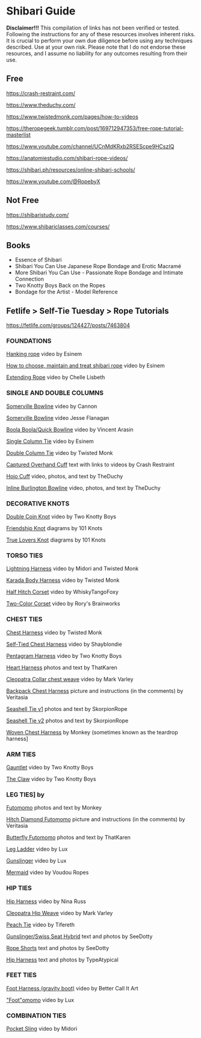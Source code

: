 # Shibari Guide

**Disclaimer!!!** This compilation of links has not been verified or tested. Following the instructions for any of these resources involves inherent risks. It is crucial to perform your own due diligence before using any techniques described. Use at your own risk. Please note that I do not endorse these resources, and I assume no liability for any outcomes resulting from their use.

## Free

https://crash-restraint.com/

https://www.theduchy.com/

https://www.twistedmonk.com/pages/how-to-videos

https://theropegeek.tumblr.com/post/169712947353/free-rope-tutorial-masterlist

https://www.youtube.com/channel/UCnMdKRxb2RSEScpe9HCszIQ

https://anatomiestudio.com/shibari-rope-videos/

https://shibari.ph/resources/online-shibari-schools/

https://www.youtube.com/@RopebyX
 
## Not Free

https://shibaristudy.com/

https://www.shibariclasses.com/courses/

## Books

- Essence of Shibari
- Shibari You Can Use Japanese Rope Bondage and Erotic Macramé
- More Shibari You Can Use - Passionate Rope Bondage and Intimate Connection
- Two Knotty Boys Back on the Ropes
- Bondage for the Artist - Model Reference

## Fetlife > Self-Tie Tuesday > Rope Tutorials

https://fetlife.com/groups/124427/posts/7463804

### FOUNDATIONS

[Hanking rope](https://youtu.be/KcBA9GT4XSs) video by Esinem

[How to choose, maintain and treat shibari rope](https://youtu.be/XcU6-Fr6fiA) video by Esinem

[Extending Rope](https://youtu.be/4W4-j26cWis) video by Chelle Lisbeth

### SINGLE AND DOUBLE COLUMNS

[Somerville Bowline](https://youtu.be/1G-bMPPwr3U) video by Cannon

[Somerville Bowline](https://vimeo.com/214964075) video Jesse Flanagan

[Boola Boola/Quick Bowline](https://youtu.be/Y6uDmKhsquQ) video by Vincent Arasin

[Single Column Tie](https://youtu.be/ZpXcwR-icMQ) video by Esinem

[Double Column Tie](https://youtu.be/7ItFtMDL-9I) video by Twisted Monk

[Captured Overhand Cuff](https://crash-restraint.com/ties/225) text with links to videos by Crash Restraint

[Hojo Cuff](https://www.theduchy.com/hojo-cuff/) video, photos, and text by TheDuchy

[Inline Burlington Bowline](https://www.theduchy.com/burlington-bowline-inline/) video, photos, and text by TheDuchy

### DECORATIVE KNOTS

[Double Coin Knot](https://youtu.be/yy2ibYVgQjs) video by Two Knotty Boys

[Friendship Knot](https://www.101knots.com/friendship-knot.html) diagrams by 101 Knots

[True Lovers Knot](https://www.101knots.com/true-lovers-knot.html) diagrams by 101 Knots

### TORSO TIES

[Lightning Harness](https://youtu.be/Lc9SEJPcWgo) video by Midori and Twisted Monk

[Karada Body Harness](https://youtu.be/FL8gpo83EG4) video by Twisted Monk

[Half Hitch Corset](https://drive.google.com/file/d/1quJUd84bYg6KGNwvyfVYa0QuWC2FWumR/view?pli=1) video by WhiskyTangoFoxy

[Two-Color Corset](https://youtu.be/KGlQHKagxJo) video by Rory's Brainworks

### CHEST TIES

[Chest Harness](https://youtu.be/FUsznt8qNgE) video by Twisted Monk

[Self-Tied Chest Harness](https://vimeo.com/147167466) video by Shayblondie

[Pentagram Harness](https://youtu.be/-mqt2Rj-5TY) video by Two Knotty Boys

[Heart Harness](https://fetlife.com/users/4607238/posts/6500215) photos and text by ThatKaren

[Cleopatra Collar chest weave](https://www.beautifulbondage.net/store/index.php?route=product/product&path=190&product_id=855) video by Mark Varley

[Backpack Chest Harness](https://fetlife.com/users/3987457/pictures/73161640) picture and instructions (in the comments) by Veritasia

[Seashell Tie v1](https://fetlife.com/users/7926643/posts/5118513) photos and text by SkorpionRope

[Seashell Tie v2](https://fetlife.com/users/7926643/posts/5129892) photos and text by SkorpionRope

[Woven Chest Harness](https://iammonkey.net/basket-weave-chest-harness/) by Monkey (sometimes known as the teardrop harness]

### ARM TIES

[Gauntlet](https://youtu.be/L8cgNDALQ_4) video by Two Knotty Boys

[The Claw](https://youtu.be/x32CmMPAJ9k) video by Two Knotty Boys

### LEG TIES] by

[Futomomo](https://iammonkey.net/futomomo-fat-leg/) photos and text by Monkey

[Hitch Diamond Futomomo](https://fetlife.com/users/3987457/pictures/69745536) picture and instructions (in the comments) by Veritasia

[Butterfly Futomomo](https://fetlife.com/users/4607238/posts/6346768) photos and text by ThatKaren

[Leg Ladder](https://youtu.be/ITwOz4ohjdI) video by Lux

[Gunslinger](https://youtu.be/Jm-GVkf7QbE) video by Lux

[Mermaid](https://youtu.be/Zezhq84ORMk) video by Voudou Ropes

### HIP TIES

[Hip Harness](https://youtu.be/nUlxNiKCJ8I) video by Nina Russ

[Cleopatra Hip Weave](https://www.beautifulbondage.net/store/index.php?route=product/product&path=190&product_id=856) video by Mark Varley

[Peach Tie](https://youtu.be/5O_i6cgBzYw) video by Tifereth

[Gunslinger/Swiss Seat Hybrid](https://fetlife.com/users/7230602/posts/5079730) text and photos by SeeDotty

[Rope Shorts](https://fetlife.com/users/7230602/posts/5089492) text and photos by SeeDotty

[Hip Harness](https://fetlife.com/users/1835147/posts/8626551) text and photos by TypeAtypical

### FEET TIES

[Foot Harness (gravity boot)](https://youtu.be/bU48v8GX8y8) video by Better Call It Art

["Foot"omomo](https://youtu.be/vdp3-5lBck0) video by Lux

### COMBINATION TIES

[Pocket Sling](https://youtu.be/bnU2oP5iHHA) video by Midori
